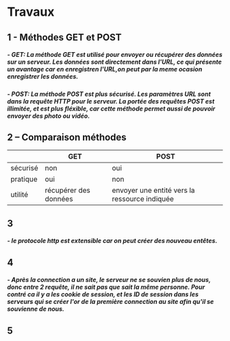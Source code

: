 # Travaux
## 1 - Méthodes GET et POST
##### - GET: La méthode GET est utilisé pour envoyer ou récupérer des données sur un serveur. Les données sont directement dans l'URL, ce qui présente un avantage car en enregistren l'URL,on peut par la meme ocasion enregistrer les données.

##### - POST: La méthode POST est plus sécurisé. Les paramètres URL sont dans la requête HTTP pour le serveur. La portée des requêtes POST est illimitée, et est plus fléxible, car cette méthode permet aussi de pouvoir envoyer des photo ou vidéo.

## 2 – Comparaison méthodes
|                        |GET  					|POST |
|-----------------------|----------------------|-----------|
|sécurisé|non  					|oui|
|pratique|oui  					|non|
|utilité |récupérer des données  |envoyer une entité vers la ressource indiquée|
	
## 3 
##### -  le protocole http est extensible car on peut créer des nouveau entêtes.
	
## 4 
##### - Après la connection a un site, le serveur ne se souvien plus de nous, donc entre 2 requête, il ne sait pas que sait la même personne. Pour contré ca il y a les cookie de session, et les ID de session dans les serveurs qui se créer l'or de la première connection au site afin qu'il se souvienne de nous.

## 5

